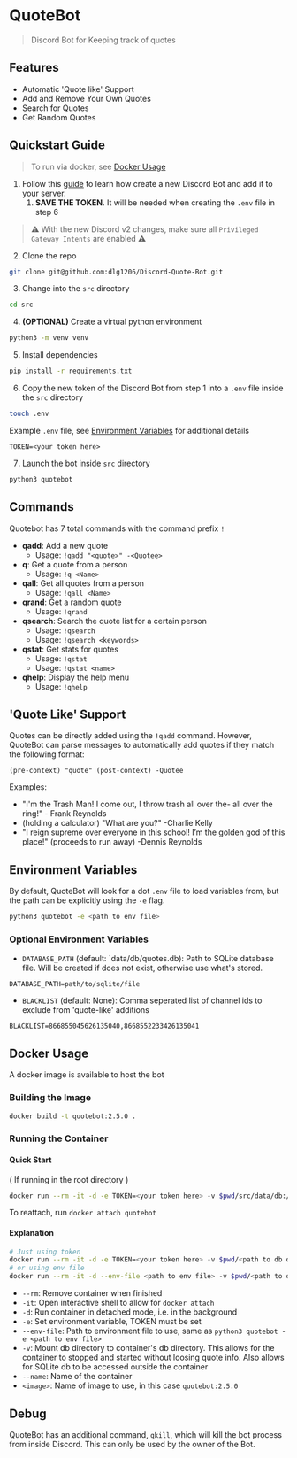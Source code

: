 # QuoteBot
> Discord Bot for Keeping track of quotes

## Features
- Automatic 'Quote like' Support
- Add and Remove Your Own Quotes
- Search for Quotes
- Get Random Quotes

## Quickstart Guide
> To run via docker, see [Docker Usage](#docker-usage)
1. Follow this [guide](https://github.com/reactiflux/discord-irc/wiki/Creating-a-discord-bot-&-getting-a-token) to learn how create a new Discord Bot and add it to your server.
   1. **SAVE THE TOKEN**. It will be needed when creating the `.env` file in step 6
> ⚠️ With the new Discord v2 changes, make sure all `Privileged Gateway Intents` are enabled ⚠️

2. Clone the repo
```bash
git clone git@github.com:dlg1206/Discord-Quote-Bot.git
```
3. Change into the `src` directory
```bash
cd src
```
4. **(OPTIONAL)** Create a virtual python environment
```bash
python3 -m venv venv
```
5. Install dependencies
```bash
pip install -r requirements.txt
```
6. Copy the new token of the Discord Bot from step 1 into a `.env` file inside the `src` directory
```bash
touch .env
```
Example `.env` file, see [Environment Variables](#environment-variables) for additional details
```
TOKEN=<your token here>
```
7. Launch the bot inside `src` directory
```bash
python3 quotebot
```

## Commands
Quotebot has 7 total commands with the command prefix `!`
- **qadd**: Add a new quote
  - Usage: `!qadd "<quote>" -<Quotee>`
- **q**: Get a quote from a person
  - Usage: `!q <Name>`
- **qall**: Get all quotes from a person
  - Usage: `!qall <Name>`
- **qrand**: Get a random quote
  - Usage: `!qrand`
- **qsearch**: Search the quote list for a certain person
  - Usage: `!qsearch`
  - Usage: `!qsearch <keywords>`
- **qstat**: Get stats for quotes
  - Usage: `!qstat`
  - Usage: `!qstat <name>`
- **qhelp**: Display the help menu
  - Usage: `!qhelp`

## 'Quote Like' Support
Quotes can be directly added using the `!qadd` command. However, QuoteBot can parse messages to automatically add quotes
if they match the following format:

`(pre-context) "quote" (post-context) -Quotee`

Examples:
- "I'm the Trash Man! I come out, I throw trash all over the- all over the ring!" - Frank Reynolds
- (holding a calculator) "What are you?" -Charlie Kelly
- "I reign supreme over everyone in this school! I’m the golden god of this place!" (proceeds to run away) -Dennis Reynolds

## Environment Variables
By default, QuoteBot will look for a dot `.env` file to load variables from, but the path can be explicitly using the
`-e` flag. 
```bash
python3 quotebot -e <path to env file>
```
### Optional Environment Variables
- `DATABASE_PATH` (default: `data/db/quotes.db): Path to SQLite database file. Will be created if does not exist,
otherwise use what's stored.
```
DATABASE_PATH=path/to/sqlite/file
```
- `BLACKLIST` (default: None): Comma seperated list of channel ids to exclude from 'quote-like' additions
```
BLACKLIST=866855045626135040,8668552233426135041
```

## Docker Usage
A docker image is available to host the bot

### Building the Image
```bash
docker build -t quotebot:2.5.0 .
```

### Running the Container
#### Quick Start
( If running in the root directory )
```bash
docker run --rm -it -d -e TOKEN=<your token here> -v $pwd/src/data/db:/app/data/db --name quotebot quotebot:2.5.0
```
To reattach, run `docker attach quotebot`

#### Explanation
```bash
# Just using token
docker run --rm -it -d -e TOKEN=<your token here> -v $pwd/<path to db directory>:/app/data/db --name quotebot quotebot:2.5.0
# or using env file 
docker run --rm -it -d --env-file <path to env file> -v $pwd/<path to db directory>:/app/data/db --name quotebot quotebot:2.5.0
```
- `--rm`: Remove container when finished
- `-it`: Open interactive shell to allow for `docker attach`
- `-d`: Run container in detached mode, i.e. in the background
- `-e`: Set environment variable, TOKEN must be set
- `--env-file`: Path to environment file to use, same as `python3 quotebot -e <path to env file>`
- `-v`: Mount db directory to container's db directory. This allows for the container to stopped and started without 
loosing quote info. Also allows for SQLite db to be accessed outside the container
- `--name`: Name of the container
- `<image>`: Name of image to use, in this case `quotebot:2.5.0`

## Debug
QuoteBot has an additional command, `qkill`, which will kill the bot process from inside Discord. This can only be used 
by the owner of the Bot.
